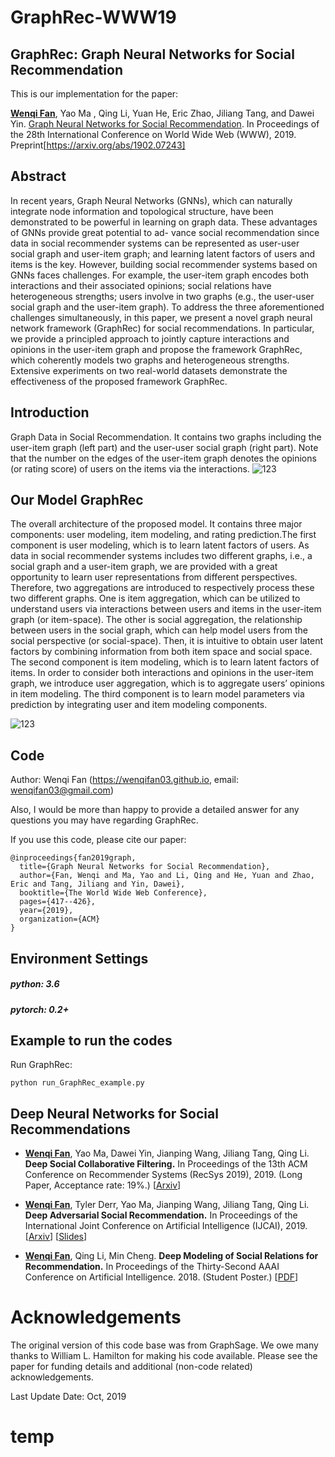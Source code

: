 # GraphRec-WWW19

## GraphRec: Graph Neural Networks for Social Recommendation

This is our implementation for the paper:

[**<u>Wenqi Fan</u>**](https://wenqifan03.github.io), Yao Ma , Qing Li, Yuan He, Eric Zhao, Jiliang Tang, and Dawei Yin. [Graph Neural Networks for Social Recommendation](https://arxiv.org/pdf/1902.07243.pdf). 
In Proceedings of the 28th International Conference on World Wide Web (WWW), 2019. 
Preprint[https://arxiv.org/abs/1902.07243]


## Abstract
In recent years, Graph Neural Networks (GNNs), which can naturally integrate node information and topological structure, have been demonstrated to be powerful in learning on graph data. These advantages of GNNs provide great potential to ad- vance social recommendation since data in social recommender systems can be represented as user-user social graph and user-item graph; and learning latent factors of users and items is the key. However, building social recommender systems based on GNNs faces challenges. For example, the user-item graph encodes both interactions and their associated opinions; social relations have heterogeneous strengths; users involve in two graphs (e.g., the user-user social graph and the user-item graph). To address the three aforementioned challenges simultaneously, in this paper, we present a novel graph neural network framework (GraphRec) for social recommendations. In particular, we provide a principled approach to jointly capture interactions and opinions in the user-item graph and propose the framework GraphRec, which coherently models two graphs and heterogeneous strengths. Extensive experiments on two real-world datasets demonstrate the effectiveness of the proposed framework GraphRec.



## Introduction
 Graph Data in Social Recommendation. It contains two graphs including the user-item graph (left part) and the user-user social graph (right part). Note that the number on the edges of the user-item graph denotes the opinions (or rating score) of users on the items via the interactions.
![ 123](intro.png "Social Recommendations")


## Our Model GraphRec
The overall architecture of the proposed model. It contains three major components: user modeling, item modeling, and rating prediction.The first component is user modeling, which is to learn latent factors of users. As data in social recommender systems includes two different graphs, i.e., a social graph and a user-item graph, we are provided with a great opportunity to learn user representations from different perspectives. Therefore, two aggregations are introduced to respectively process these two different graphs. One is item aggregation, which can be utilized to understand users via interactions between users and items in the user-item graph (or item-space). The other is social aggregation, the relationship between users in the social graph, which can help model users from the social perspective (or social-space). Then, it is intuitive to obtain user latent factors by combining information from both item space and social space. The second component is item modeling, which is to learn latent factors of items. In order to consider both interactions and opinions in the user-item graph, we introduce user aggregation, which is to aggregate users’ opinions in item modeling. The third component is to learn model parameters via prediction by integrating user and item modeling components.

![ 123](GraphRec.png "GraphRec")


## Code

Author: Wenqi Fan (https://wenqifan03.github.io, email: wenqifan03@gmail.com) 

Also, I would be more than happy to provide a detailed answer for any questions you may have regarding GraphRec.

If you use this code, please cite our paper:
```
@inproceedings{fan2019graph,
  title={Graph Neural Networks for Social Recommendation},
  author={Fan, Wenqi and Ma, Yao and Li, Qing and He, Yuan and Zhao, Eric and Tang, Jiliang and Yin, Dawei},
  booktitle={The World Wide Web Conference},
  pages={417--426},
  year={2019},
  organization={ACM}
}
```

## Environment Settings
##### python: 3.6
##### pytorch: 0.2+

## Example to run the codes

Run GraphRec:
```
python run_GraphRec_example.py
```


## Deep Neural Networks for Social Recommendations

* **<u>Wenqi Fan</u>**, Yao Ma, Dawei Yin, Jianping Wang, Jiliang Tang, Qing Li.
  **Deep Social Collaborative Filtering.** In Proceedings of the 13th ACM Conference on Recommender Systems (RecSys 2019), 2019. (Long Paper,  Acceptance rate: 19%.) [[Arxiv](https://arxiv.org/abs/1907.06853)]    

* **<u>Wenqi Fan</u>**, Tyler Derr, Yao Ma, Jianping Wang, Jiliang Tang, Qing Li.
  **Deep Adversarial Social Recommendation.**  In Proceedings of the International Joint Conference on Artificial Intelligence (IJCAI), 2019. [[Arxiv](https://arxiv.org/abs/1905.13160)]   [[Slides](https://drive.google.com/file/d/1lCvxGlkBm6ux3KderXlE0YE9ELSHlfbh/view?usp=sharing)]

* **<u>Wenqi Fan</u>**, Qing Li, Min Cheng. **Deep Modeling of Social Relations for Recommendation.**  In Proceedings of the Thirty-Second AAAI Conference on Artificial Intelligence. 2018. (Student Poster.)  [[PDF](https://www.aaai.org/ocs/index.php/AAAI/AAAI18/paper/viewPaper/16075)]



# Acknowledgements
The original version of this code base was from GraphSage. We owe many thanks to William L. Hamilton for making his code available. 
Please see the paper for funding details and additional (non-code related) acknowledgements.

Last Update Date: Oct, 2019
# temp
